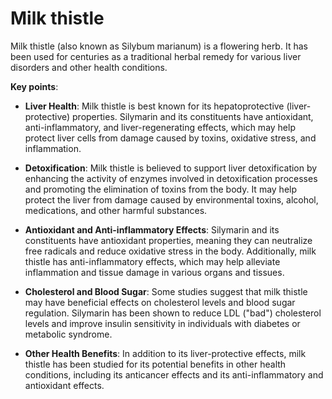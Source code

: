 <!--
source: gpt-3 + jph editing
tags: herbals
-->

# Milk thistle

Milk thistle (also known as Silybum marianum) is a flowering herb. It has been used for centuries as a traditional herbal remedy for various liver disorders and other health conditions.

**Key points**:

* **Liver Health**: Milk thistle is best known for its hepatoprotective (liver-protective) properties. Silymarin and its constituents have antioxidant, anti-inflammatory, and liver-regenerating effects, which may help protect liver cells from damage caused by toxins, oxidative stress, and inflammation.

* **Detoxification**: Milk thistle is believed to support liver detoxification by enhancing the activity of enzymes involved in detoxification processes and promoting the elimination of toxins from the body. It may help protect the liver from damage caused by environmental toxins, alcohol, medications, and other harmful substances.

* **Antioxidant and Anti-inflammatory Effects**: Silymarin and its constituents have antioxidant properties, meaning they can neutralize free radicals and reduce oxidative stress in the body. Additionally, milk thistle has anti-inflammatory effects, which may help alleviate inflammation and tissue damage in various organs and tissues.

* **Cholesterol and Blood Sugar**: Some studies suggest that milk thistle may have beneficial effects on cholesterol levels and blood sugar regulation. Silymarin has been shown to reduce LDL ("bad") cholesterol levels and improve insulin sensitivity in individuals with diabetes or metabolic syndrome.

* **Other Health Benefits**: In addition to its liver-protective effects, milk thistle has been studied for its potential benefits in other health conditions, including its anticancer effects and its anti-inflammatory and antioxidant effects.
